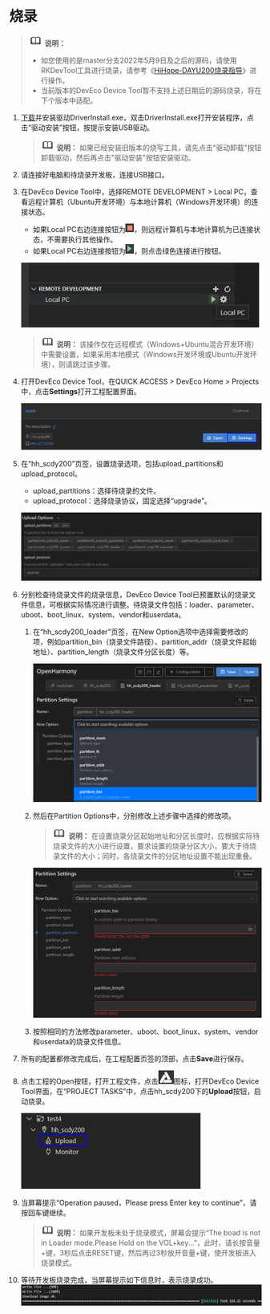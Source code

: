 # 烧录

> ![icon-note.gif](public_sys-resources/icon-note.gif) **说明：**
> - 如您使用的是master分支2022年5月9日及之后的源码，请使用RKDevTool工具进行烧录，请参考《[HiHope-DAYU200烧录指导](https://gitee.com/hihope_iot/docs/tree/master/HiHope_DAYU200/%E7%83%A7%E5%86%99%E5%B7%A5%E5%85%B7%E5%8F%8A%E6%8C%87%E5%8D%97)》进行操作。
> - 当前版本的DevEco Device Tool暂不支持上述日期后的源码烧录，将在下个版本中适配。

1. [下载](https://gitee.com/hihope_iot/docs/blob/master/HiHope_DAYU200/%E7%83%A7%E5%86%99%E5%B7%A5%E5%85%B7%E5%8F%8A%E6%8C%87%E5%8D%97/windows/DriverAssitant_v5.1.1.zip)并安装驱动DriverInstall.exe，双击DriverInstall.exe打开安装程序，点击“驱动安装”按钮，按提示安装USB驱动。

   > ![icon-note.gif](public_sys-resources/icon-note.gif) **说明：**
   > 如果已经安装旧版本的烧写工具，请先点击"驱动卸载"按钮卸载驱动，然后再点击"驱动安装"按钮安装驱动。

2. 请连接好电脑和待烧录开发板，连接USB接口。

3. 在DevEco Device Tool中，选择REMOTE DEVELOPMENT &gt; Local PC，查看远程计算机（Ubuntu开发环境）与本地计算机（Windows开发环境）的连接状态。

   - 如果Local PC右边连接按钮为![zh-cn_image_0000001261315939](figures/zh-cn_image_0000001261315939.png)，则远程计算机与本地计算机为已连接状态，不需要执行其他操作。
   - 如果Local PC右边连接按钮为![zh-cn_image_0000001261515989](figures/zh-cn_image_0000001261515989.png)，则点击绿色连接进行按钮。

   ![zh-cn_image_0000001261395999](figures/zh-cn_image_0000001261395999.png)

   > ![icon-note.gif](public_sys-resources/icon-note.gif) **说明：**
   > 该操作仅在远程模式（Windows+Ubuntu混合开发环境）中需要设置，如果采用本地模式（Windows开发环境或Ubuntu开发环境），则请跳过该步骤。

4. 打开DevEco Device Tool，在QUICK ACCESS &gt; DevEco Home &gt; Projects中，点击**Settings**打开工程配置界面。

   ![zh-cn_image_0000001239661509](figures/zh-cn_image_0000001239661509.png)

5. 在“hh_scdy200”页签，设置烧录选项，包括upload_partitions和upload_protocol。

   - upload_partitions：选择待烧录的文件。
   - upload_protocol：选择烧录协议，固定选择“upgrade”。

   ![zh-cn_image_0000001194504874](figures/zh-cn_image_0000001194504874.png)

6. 分别检查待烧录文件的烧录信息，DevEco Device Tool已预置默认的烧录文件信息，可根据实际情况进行调整。待烧录文件包括：loader、parameter、uboot、boot_linux、system、vendor和userdata。

   1. 在“hh_scdy200_loader”页签，在New Option选项中选择需要修改的项，例如partition_bin（烧录文件路径）、partition_addr（烧录文件起始地址）、partition_length（烧录文件分区长度）等。

       ![zh-cn_image_0000001224173270](figures/zh-cn_image_0000001224173270.png)

   2. 然后在Partition Options中，分别修改上述步骤中选择的修改项。

       > ![icon-note.gif](public_sys-resources/icon-note.gif) **说明：**
       > 在设置烧录分区起始地址和分区长度时，应根据实际待烧录文件的大小进行设置，要求设置的烧录分区大小，要大于待烧录文件的大小；同时，各烧录文件的分区地址设置不能出现重叠。

       ![zh-cn_image_0000001268653461](figures/zh-cn_image_0000001268653461.png)

   3. 按照相同的方法修改parameter、uboot、boot_linux、system、vendor和userdata的烧录文件信息。

7. 所有的配置都修改完成后，在工程配置页签的顶部，点击**Save**进行保存。

8. 点击工程的Open按钮，打开工程文件，点击![zh-cn_image_0000001239221905](figures/zh-cn_image_0000001239221905.png)图标，打开DevEco Device Tool界面，在“PROJECT TASKS”中，点击hh_scdy200下的**Upload**按钮，启动烧录。

   ![zh-cn_image_0000001194821710](figures/zh-cn_image_0000001194821710.png)

9. 当屏幕提示“Operation paused，Please press Enter key to continue”，请按回车键继续。

   > ![icon-note.gif](public_sys-resources/icon-note.gif) **说明：**
   > 如果开发板未处于烧录模式，屏幕会提示“The boad is not in Loader mode.Please Hold on the VOL+key...”，此时，请长按音量+键，3秒后点击RESET键，然后再过3秒放开音量+键，使开发板进入烧录模式。

10. 等待开发板烧录完成，当屏幕提示如下信息时，表示烧录成功。
   ![zh-cn_image_0000001194984912](figures/zh-cn_image_0000001194984912.png)
